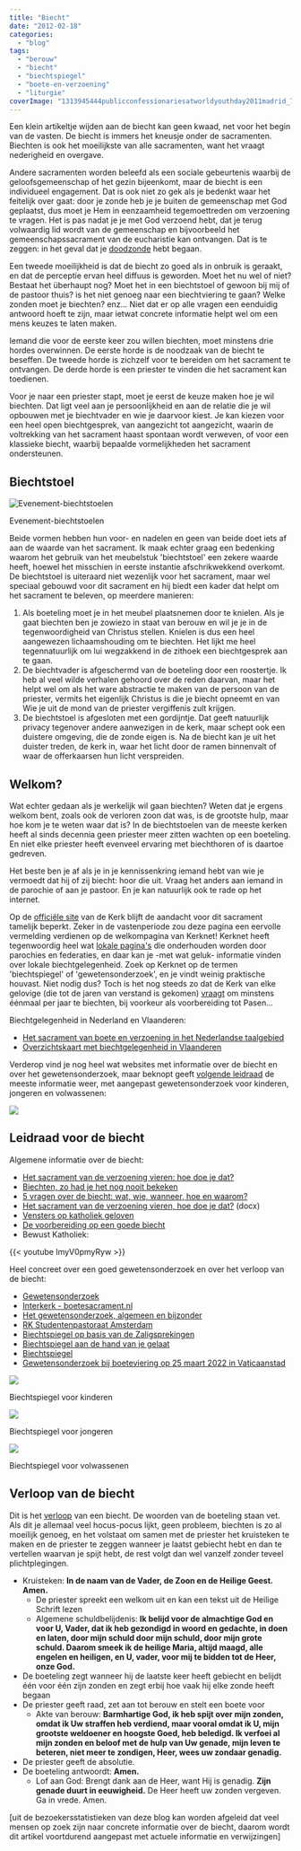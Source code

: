 ```yaml
---
title: "Biecht"
date: "2012-02-18"
categories: 
  - "blog"
tags: 
  - "berouw"
  - "biecht"
  - "biechtspiegel"
  - "boete-en-verzoening"
  - "liturgie"
coverImage: "1313945444publicconfessionariesatworldyouthday2011madrid_7981451.jpg"
---
```


Een klein artikeltje wijden aan de biecht kan geen kwaad, net voor het begin van de vasten. De biecht is immers het kneusje onder de sacramenten. Biechten is ook het moeilijkste van alle sacramenten, want het vraagt nederigheid en overgave.

Andere sacramenten worden beleefd als een sociale gebeurtenis waarbij de geloofsgemeenschap of het gezin bijeenkomt, maar de biecht is een individueel engagement. Dat is ook niet zo gek als je bedenkt waar het feitelijk over gaat: door je zonde heb je je buiten de gemeenschap met God geplaatst, dus moet je Hem in eenzaamheid tegemoettreden om verzoening te vragen. Het is pas nadat je je met God verzoend hebt, dat je terug volwaardig lid wordt van de gemeenschap en bijvoorbeeld het gemeenschapssacrament van de eucharistie kan ontvangen. Dat is te zeggen: in het geval dat je [doodzonde](http://www.rkdocumenten.nl/rkdocs/index.php?mi=600&doc=1&id=1294 "De zwaarte van de zonde: doodzonde en dagelijkse zonde") hebt begaan.

Een tweede moeilijkheid is dat de biecht zo goed als in onbruik is geraakt, en dat de perceptie ervan heel diffuus is geworden. Moet het nu wel of niet? Bestaat het überhaupt nog? Moet het in een biechtstoel of gewoon bij mij of de pastoor thuis? is het niet genoeg naar een biechtviering te gaan? Welke zonden moet je biechten? enz... Niet dat er op alle vragen een eenduidig antwoord hoeft te zijn, maar ietwat concrete informatie helpt wel om een mens keuzes te laten maken.

Iemand die voor de eerste keer zou willen biechten, moet minstens drie hordes overwinnen. De eerste horde is de noodzaak van de biecht te beseffen. De tweede horde is zichzelf voor te bereiden om het sacrament te ontvangen. De derde horde is een priester te vinden die het sacrament kan toedienen.

Voor je naar een priester stapt, moet je eerst de keuze maken hoe je wil biechten. Dat ligt veel aan je persoonlijkheid en aan de relatie die je wil opbouwen met je biechtvader en wie je daarvoor kiest. Je kan kiezen voor een heel open biechtgesprek, van aangezicht tot aangezicht, waarin de voltrekking van het sacrament haast spontaan wordt verweven, of voor een klassieke biecht, waarbij bepaalde vormelijkheden het sacrament ondersteunen.

## Biechtstoel

![Evenement-biechtstoelen](images/1313945444publicconfessionariesatworldyouthday2011madrid_7981451.jpg?w=150)

Evenement-biechtstoelen

Beide vormen hebben hun voor- en nadelen en geen van beide doet iets af aan de waarde van het sacrament. Ik maak echter graag een bedenking waarom het gebruik van het meubelstuk 'biechtstoel' een zekere waarde heeft, hoewel het misschien in eerste instantie afschrikwekkend overkomt. De biechtstoel is uiteraard niet wezenlijk voor het sacrament, maar wel speciaal gebouwd voor dit sacrament en hij biedt een kader dat helpt om het sacrament te beleven, op meerdere manieren:

1. Als boeteling moet je in het meubel plaatsnemen door te knielen. Als je gaat biechten ben je zowiezo in staat van berouw en wil je je in de tegenwoordigheid van Christus stellen. Knielen is dus een heel aangewezen lichaamshouding om te biechten. Het lijkt me heel tegennatuurlijk om lui wegzakkend in de zithoek een biechtgesprek aan te gaan.
2. De biechtvader is afgeschermd van de boeteling door een roostertje. Ik heb al veel wilde verhalen gehoord over de reden daarvan, maar het helpt wel om als het ware abstractie te maken van de persoon van de priester, vermits het eigenlijk Christus is die je biecht opneemt en van Wie je uit de mond van de priester vergiffenis zult krijgen.
3. De biechtstoel is afgesloten met een gordijntje. Dat geeft natuurlijk privacy tegenover andere aanwezigen in de kerk, maar schept ook een duistere omgeving, die de zonde eigen is. Na de biecht kan je uit het duister treden, de kerk in, waar het licht door de ramen binnenvalt of waar de offerkaarsen hun licht verspreiden.

## Welkom?

Wat echter gedaan als je werkelijk wil gaan biechten? Weten dat je ergens welkom bent, zoals ook de verloren zoon dat was, is de grootste hulp, maar hoe kom je te weten waar dat is? In de biechtstoelen van de meeste kerken heeft al sinds decennia geen priester meer zitten wachten op een boeteling. En niet elke priester heeft evenveel ervaring met biechthoren of is daartoe gedreven.

Het beste ben je af als je in je kennissenkring iemand hebt van wie je vermoedt dat hij of zij biecht: hoor die uit. Vraag het anders aan iemand in de parochie of aan je pastoor. En je kan natuurlijk ook te rade op het internet.

Op de [officiële site](http://kerknet.be/) van de Kerk blijft de aandacht voor dit sacrament tamelijk beperkt. Zeker in de vastenperiode zou deze pagina een eervolle vermelding verdienen op de welkompagina van Kerknet! Kerknet heeft tegenwoordig heel wat [lokale pagina's](https://www.kerknet.be/zoeken/artikels?text=verzoening+biecht) die onderhouden worden door parochies en federaties, en daar kan je -met wat geluk- informatie vinden over lokale biechtgelegenheid. Zoek op Kerknet op de termen 'biechtspiegel' of 'gewetensonderzoek', en je vindt weinig praktische houvast. Niet nodig dus? Toch is het nog steeds zo dat de Kerk van elke gelovige (die tot de jaren van verstand is gekomen) [vraagt](http://rkdocumenten.nl/rkdocs/index.php?mi=600&doc=663&al=432) om minstens éénmaal per jaar te biechten, bij voorkeur als voorbereiding tot Pasen...

Biechtgelegenheid in Nederland en Vlaanderen:

- [Het sacrament van boete en verzoening in het Nederlandse taalgebied](http://www.sint-janscentrum.nl/index.php?p=biecht "Sint-Janscentrum")
- [Overzichtskaart met biechtgelegenheid in Vlaanderen](http://naar-de-mis.maptiming.com/51.065390,4.370084,9z,676px/all/biecht)

Verderop vind je nog heel wat websites met informatie over de biecht en over het gewetensonderzoek, maar beknopt geeft [volgende leidraad](http://opusdei.nl/nl-nl/article/biechten-made-easy-een-leidraad/) de meeste informatie weer, met aangepast gewetensonderzoek voor kinderen, jongeren en volwassenen:

[![](images/biecht-leidraad-724x1024.jpg)](http://opusdei.nl/nl-nl/article/biechten-made-easy-een-leidraad/)

## Leidraad voor de biecht

Algemene informatie over de biecht:

- [Het sacrament van de verzoening vieren: hoe doe je dat?](https://www.kerknet.be/iclz/artikel/het-sacrament-van-de-verzoening-vieren-hoe-doe-je-dat#sthash.lmFxmY5q.dpuf)
- [Biechten, zo had je het nog nooit bekeken](https://www.kerknet.be/kerknet-redactie/artikel/biechten-zo-had-je-het-nog-nooit-bekeken)
- [5 vragen over de biecht: wat, wie, wanneer, hoe en waarom?](https://www.kerknet.be/kerknet-redactie/artikel/5-vragen-over-de-biecht-wat-wie-wanneer-hoe-en-waarom)
- [Het sacrament van de verzoening vieren, hoe doe je dat?](https://www.kerknet.be/sites/default/files/Het%20sacrament%20van%20de%20verzoening%20vieren.docx) (docx)
- [Vensters op katholiek geloven](http://www.venstersopkatholiekgeloven.nl/subartikelen/persoonlijke-of-gemeenschappelijke-biecht/ "Persoonlijke of gemeenschappelijke biecht")
- [De voorbereiding op een goede biecht](https://www.agneskerk.org/2019/04/de-voorbereiding-op-een-goede-biecht.html)
- Bewust Katholiek:

{{< youtube ImyV0pmyRyw >}}

Heel concreet over een goed gewetensonderzoek en over het verloop van de biecht:

- [Gewetensonderzoek](/blog/gewetensonderzoek-2/)
- [Interkerk - boetesacrament.nl](http://www.boetesacrament.nl/)
- [Het gewetensonderzoek, algemeen en bijzonder](https://trouwkatholiek.wordpress.com/2019/08/15/het-gewetensonderzoek-algemeen-en-bijzonder/)
- [RK Studentenpastoraat Amsterdam](http://www.rkspa.nl/?Read-Some/How-To-Go-To-Confession "De Biecht, sacrament van Verzoening")
- [Biechtspiegel op basis van de Zaligsprekingen](http://www.biddeniseenweg.nl/visie/verootmoediging-en-berouw/167-kijk-eens-in-de-biechtspiegel)
- [Biechtspiegel aan de hand van je gelaat](https://www.lambertuskerk-rotterdam.nl/biechtspiegel.html)
- [Biechtspiegel](http://users.telenet.be/katholieke-informatie/Biecht/Biechtspiegel.html)
- [Gewetensonderzoek bij boeteviering op 25 maart 2022 in Vaticaanstad](/blog/gewetensonderzoek-voor-de-boeteviering-voorafgaand-aan-de-toewijding-van-rusland-en-oekraine-aan-het-heilig-hart-van-maria/)

[![](images/biechtspiegel_voor_kinderen1-700x350.jpg)](images/biecht_kinderen_nieuw.pdf)

Biechtspiegel voor kinderen

[![](images/biechtspiegel_voor_jongeren1-700x350.jpg)](images/biecht_jongeren_nieuw.pdf)

Biechtspiegel voor jongeren

[![](images/biechtspiegel_voor_volwassenen1-700x350.jpg)](images/biecht_volwassenen_nieuw.pdf)

Biechtspiegel voor volwassenen

## Verloop van de biecht 

Dit is het [verloop](http://boetesacrament.nl/de-viering-van-het-boetesacrament/) van een biecht. De woorden van de boeteling staan vet. Als dit je allemaal veel hocus-pocus lijkt, geen probleem, biechten is zo al moeilijk genoeg, en het volstaat om samen met de priester het kruisteken te maken en de priester te zeggen wanneer je laatst gebiecht hebt en dan te vertellen waarvan je spijt hebt, de rest volgt dan wel vanzelf zonder teveel plichtplegingen.

- Kruisteken: **In de naam van de Vader, de Zoon en de Heilige Geest. Amen.**
    - De priester spreekt een welkom uit en kan een tekst uit de Heilige Schrift lezen
    - Algemene schuldbelijdenis: **Ik belijd voor de almachtige God en voor U, Vader, dat ik heb gezondigd in woord en gedachte, in doen en laten, door mijn schuld door mijn schuld, door mijn grote schuld. Daarom smeek ik de heilige Maria, altijd maagd, alle engelen en heiligen, en U, vader, voor mij te bidden tot de Heer, onze God.**
- De boeteling zegt wanneer hij de laatste keer heeft gebiecht en belijdt één voor één zijn zonden en zegt erbij hoe vaak hij elke zonde heeft begaan
- De priester geeft raad, zet aan tot berouw en stelt een boete voor
    - Akte van berouw: **Barmhartige God, ik heb spijt over mijn zonden, omdat ik Uw straffen heb verdiend, maar vooral omdat ik U, mijn grootste weldoener en hoogste Goed, heb beledigd. Ik verfoei al mijn zonden en beloof met de hulp van Uw genade, mijn leven te beteren, niet meer te zondigen, Heer, wees uw zondaar genadig.**
- De priester geeft de absolutie.
- De boeteling antwoordt: **Amen.**
    - Lof aan God: Brengt dank aan de Heer, want Hij is genadig. **Zijn genade duurt in eeuwigheid.** De Heer heeft uw zonden vergeven. Ga in vrede. Amen.

\[uit de bezoekersstatistieken van deze blog kan worden afgeleid dat veel mensen op zoek zijn naar concrete informatie over de biecht, daarom wordt dit artikel voortdurend aangepast met actuele informatie en verwijzingen\]

